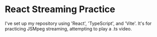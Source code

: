 # React Streaming Practice

I've set up my repository using 'React', 'TypeScript', and 'Vite'. It's for practicing JSMpeg streaming, attempting to play a .ts video.